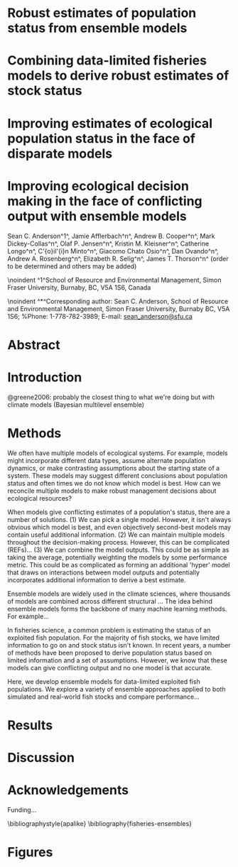 # Robust estimates of population status from ensemble models

# Combining data-limited fisheries models to derive robust estimates of stock status

# Improving estimates of ecological population status in the face of disparate models

# Improving ecological decision making in the face of conflicting output with ensemble models

Sean C. Anderson^1^, 
Jamie Afflerbach^n^, 
Andrew B. Cooper^n^, 
Mark Dickey-Collas^n^, 
Olaf P. Jensen^n^, 
Kristin M. Kleisner^n^, 
Catherine Longo^n^, 
C\'{o}il\'{i}n Minto^n^, 
Giacomo Chato Osio^n^, 
Dan Ovando^n^, 
Andrew A. Rosenberg^n^, 
Elizabeth R. Selig^n^, 
James T. Thorson^n^
(order to be determined and others may be added)

\noindent
^1^School of Resource and Environmental Management,
Simon Fraser University, Burnaby, BC, V5A 1S6, Canada

\noindent
^\*^Corresponding author: Sean C. Anderson,
School of Resource and Environmental Management,
Simon Fraser University,
Burnaby BC, V5A 1S6;
%Phone: 1-778-782-3989;
E-mail: sean_anderson@sfu.ca

# Abstract


# Introduction

@greene2006: probably the closest thing to what we're doing but with climate models (Bayesian multilevel ensemble)

# Methods

We often have multiple models of ecological systems. For example, models might incorporate different data types, assume alternate population dynamics, or make contrasting assumptions about the starting state of a system. These models may suggest different conclusions about population status and often times we do not know which model is best. How can we reconcile multiple models to make robust management decisions about ecological resources?

When models give conflicting estimates of a population's status, there are a number of solutions. (1) We can pick a single model. However, it isn't always obvious which model is best, and even objectively second-best models may contain useful additional information. (2) We can maintain multiple models throughout the decision-making process. However, this can be complicated (REFs)... (3) We can combine the model outputs. This could be as simple as taking the average, potentially weighting the models by some performance metric. This could be as complicated as forming an additional 'hyper' model that draws on interactions between model outputs and potentially incorporates additional information to derive a best estimate.

Ensemble models are widely used in the climate sciences, where thousands of models are combined across different structural ...
The idea behind ensemble models forms the backbone of many machine learning methods. For example...

In fisheries science, a common problem is estimating the status of an exploited fish population. For the majority of fish stocks, we have limited information to go on and stock status isn't known. In recent years, a number of methods have been proposed to derive population status based on limited information and a set of assumptions. However, we know that these models can give conflicting output and no one model is that accurate.

Here, we develop ensemble models for data-limited exploited fish populations. We explore a variety of ensemble approaches applied to both simulated and real-world fish stocks and compare performance...

# Results

# Discussion

# Acknowledgements

Funding...

\bibliographystyle{apalike}
\bibliography{fisheries-ensembles}

# Figures

